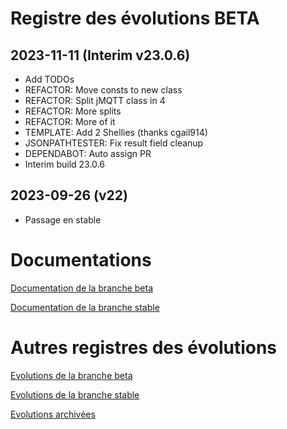 # Registre des évolutions BETA

## 2023-11-11 (Interim v23.0.6)
- Add TODOs
- REFACTOR: Move consts to new class
- REFACTOR: Split jMQTT class in 4
- REFACTOR: More splits
- REFACTOR: More of it
- TEMPLATE: Add 2 Shellies (thanks cgail914)
- JSONPATHTESTER: Fix result field cleanup
- DEPENDABOT: Auto assign PR
- Interim build 23.0.6

## 2023-09-26 (v22)
- Passage en stable


# Documentations

[Documentation de la branche beta](index_beta)

[Documentation de la branche stable](index)


# Autres registres des évolutions

[Evolutions de la branche beta](changelog_beta)

[Evolutions de la branche stable](changelog)

[Evolutions archivées](changelog_archived)
